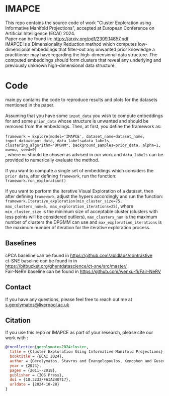 # IMAPCE
This repo contains the source code of work "Cluster Exploration using Informative Manifold Projections", accepted at European Conference on Artificial Intelligence (ECAI) 2024. <br>
Paper can be found in: https://arxiv.org/pdf/2309.14857.pdf <br>
IMAPCE is a Dimensionality Reduction method which computes low-dimensional embeddings that filter-out any unwanted prior knowledge a practitioner may have regarding the high-dimensional data structure. The computed embeddings should form clusters that reveal any underlying and previously unknown high-dimensional data structure.
# Code
main.py contains the code to reproduce results and plots for the datasets mentioned in the paper. <br> <br>
Assuming that you have some `input_data` you wish to compute embeddings for and some `prior_data` whose structure is unwanted and should be removed from the embeddings. Then, at first, you define the framework as: <br> <br>
`framework = Explore(model='IMAPCE',
                    dataset_name=dataset_name,
                    input_data=input_data,
                    data_labels=data_labels,
                    clustering_algorithm="DPGMM",
                    background_samples=prior_data,
                    alpha=1,
                    mu=mu,
                    seed=0)` <br>
, where `mu` should be chosen as advised in our work and `data_labels` can be provided to numerically evaluate the method. <br> <br>
If you want to compute a single set of embeddings which considers the `prior data`, after defining `framework`, run the function: `framework.run_exploration()` <br> <br>
If you want to perform the Iterative Visual Exploration of a dataset, then after defining `framework`, adjust the hypers accordingly and run the function:
`framework.Iterative_exploration(min_cluster_size=75, max_clusters_num=5, max_exploration_iterations=25)`, where `min_cluster_size` is the minimum size of acceptable cluster (clusters with less points will be considered outliers), `max_clusters_num` is the maximum number of clusters the DPGMM can use and `max_exploration_iterations` is the maximum number of iteration for the iterative exploration process. 

## Baselines
cPCA baseline can be found in https://github.com/abidlabs/contrastive <br>
ct-SNE baseline can be found in in https://bitbucket.org/ghentdatascience/ct-sne/src/master/ <br>
Fair-NeRV baseline can be found in https://github.com/wenxu-fi/Fair-NeRV
## Contact
If you have any questions, please feel free to reach out me at s.gerolymatos@liverpool.ac.uk
## Citation
If you use this repo or IMAPCE as part of your research, please cite our work with : <br>
```bibtex
@incollection{gerolymatos2024cluster, 
  title = {Cluster Exploration Using Informative Manifold Projections},
  booktitle = {ECAI 2024},
  author = {Gerolymatos, Stavros and Evangelopoulos, Xenophon and Gusev, Vladimir V. and Goulermas, John Y.},
  year = {2024},
  pages = {2011--2018},
  publisher = {IOS Press},
  doi = {10.3233/FAIA240717},
  urldate = {2024-10-28}
}
